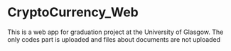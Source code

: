 # CryptoCurrency_Web
This is a web app for graduation project at the University of Glasgow. The only codes part is uploaded and files about documents are not uploaded

